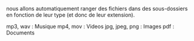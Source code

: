 nous allons automatiquement ranger des fichiers dans des sous-dossiers en fonction de leur type (et donc de leur extension).

mp3, wav : Musique
mp4, mov : Videos
jpg, jpeg, png : Images
pdf : Documents